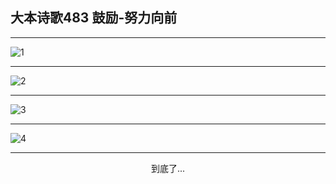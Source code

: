
## 大本诗歌483 鼓励-努力向前
        
<div id="aplayer0"></div>

---

<img alt="1" data-original="https://cdn.jsdelivr.net/gh/k34869/shi/data/d0482/1">

---

<img alt="2" data-original="https://cdn.jsdelivr.net/gh/k34869/shi/data/d0482/2">

---

<img alt="3" data-original="https://cdn.jsdelivr.net/gh/k34869/shi/data/d0482/3">

---

<img alt="4" data-original="https://cdn.jsdelivr.net/gh/k34869/shi/data/d0482/4">

---

<p style="text-align: center">到底了...</p>

<script src="/js/dist-view.js"></script>

<script>
MAIN.id = 'd0482';
        
const ap0 = new APlayer({
    container: document.getElementById('aplayer0'),
    volume: 1,
    loop: 'none',
    preload: 'none',
    audio: [{
        name: '大本诗歌483.mp3',
        artist: '大本诗歌',
        url: 'https://res.wx.qq.com/voice/getvoice?mediaid=MzI0NTk3MDM5M18yMjQ3NDkzNTU4',
        cover: '/favicon'
    }]
});
</script>

